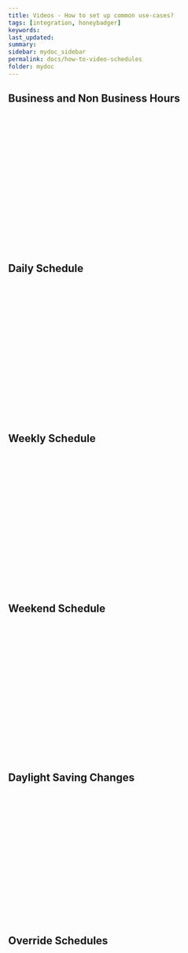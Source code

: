 ```yaml
---
title: Videos - How to set up common use-cases?
tags: [integration, honeybadger]
keywords: 
last_updated: 
summary: 
sidebar: mydoc_sidebar
permalink: docs/how-to-video-schedules
folder: mydoc
---
```


## Business and Non Business Hours

<script src="https://fast.wistia.com/embed/medias/g4x9xq01q5.jsonp" async></script><script src="https://fast.wistia.com/assets/external/E-v1.js" async></script><div class="wistia_responsive_padding" style="padding:54.37% 0 0 0;position:relative;"><div class="wistia_responsive_wrapper" style="height:100%;left:0;position:absolute;top:0;width:100%;"><span class="wistia_embed wistia_async_g4x9xq01q5 popover=true popoverAnimateThumbnail=true videoFoam=true" style="display:inline-block;height:100%;position:relative;width:100%">&nbsp;</span></div></div>

## Daily Schedule

<script src="https://fast.wistia.com/embed/medias/tqxirigv8n.jsonp" async></script><div class="wistia_responsive_padding" style="padding:54.37% 0 0 0;position:relative;"><div class="wistia_responsive_wrapper" style="height:100%;left:0;position:absolute;top:0;width:100%;"><span class="wistia_embed wistia_async_tqxirigv8n popover=true popoverAnimateThumbnail=true videoFoam=true" style="display:inline-block;height:100%;position:relative;width:100%">&nbsp;</span></div></div>

## Weekly Schedule

<script src="https://fast.wistia.com/embed/medias/rcnj6dw486.jsonp" async></script><div class="wistia_responsive_padding" style="padding:54.37% 0 0 0;position:relative;"><div class="wistia_responsive_wrapper" style="height:100%;left:0;position:absolute;top:0;width:100%;"><span class="wistia_embed wistia_async_rcnj6dw486 popover=true popoverAnimateThumbnail=true videoFoam=true" style="display:inline-block;height:100%;position:relative;width:100%">&nbsp;</span></div></div>

## Weekend Schedule

<script src="https://fast.wistia.com/embed/medias/0ug7v033ez.jsonp" async></script><div class="wistia_responsive_padding" style="padding:54.17% 0 0 0;position:relative;"><div class="wistia_responsive_wrapper" style="height:100%;left:0;position:absolute;top:0;width:100%;"><span class="wistia_embed wistia_async_0ug7v033ez popover=true popoverAnimateThumbnail=true videoFoam=true" style="display:inline-block;height:100%;position:relative;width:100%">&nbsp;</span></div></div>

## Daylight Saving Changes

<script src="https://fast.wistia.com/embed/medias/722f2bb7xq.jsonp" async></script><div class="wistia_responsive_padding" style="padding:51.46% 0 0 0;position:relative;"><div class="wistia_responsive_wrapper" style="height:100%;left:0;position:absolute;top:0;width:100%;"><span class="wistia_embed wistia_async_722f2bb7xq popover=true popoverAnimateThumbnail=true videoFoam=true" style="display:inline-block;height:100%;position:relative;width:100%">&nbsp;</span></div></div>

## Override Schedules

<script src="https://fast.wistia.com/embed/medias/a6l9mrunu9.jsonp" async></script><div class="wistia_responsive_padding" style="padding:54.79% 0 0 0;position:relative;"><div class="wistia_responsive_wrapper" style="height:100%;left:0;position:absolute;top:0;width:100%;"><span class="wistia_embed wistia_async_a6l9mrunu9 popover=true popoverAnimateThumbnail=true videoFoam=true" style="display:inline-block;height:100%;position:relative;width:100%">&nbsp;</span></div></div>